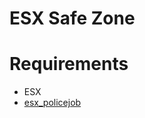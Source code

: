 # ESX Safe Zone


# Requirements

- ESX
- [esx_policejob](https://github.com/esx-framework/esx_policejob)

